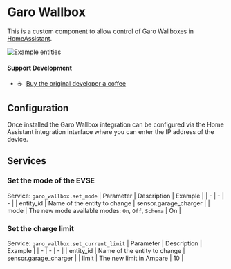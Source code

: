 # Garo Wallbox

This is a custom component to allow control of Garo Wallboxes in [HomeAssistant](https://home-assistant.io).

![Example entities](https://github.com/sockless-coding/garo_wallbox/raw/master/doc/entities.png)

#### Support Development

- :coffee:&nbsp;&nbsp;[Buy the original developer a coffee](https://www.buymeacoffee.com/sockless)

## Configuration

Once installed the Garo Wallbox integration can be configured via the Home Assistant integration interface
where you can enter the IP address of the device.

## Services

### Set the mode of the EVSE

Service: `garo_wallbox.set_mode`
| Parameter | Description | Example |
| - | - | - |
| entity_id | Name of the entity to change | sensor.garage_charger |
| mode | The new mode available modes: `On`, `Off`, `Schema` | On |

### Set the charge limit

Service: `garo_wallbox.set_current_limit`
| Parameter | Description | Example |
| - | - | - |
| entity_id | Name of the entity to change | sensor.garage_charger |
| limit | The new limit in Ampare | 10 |
